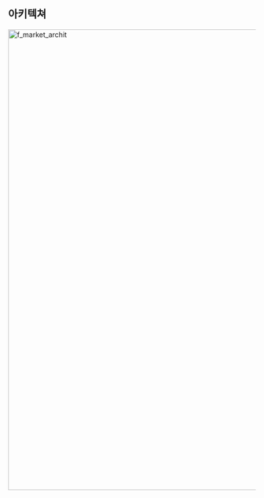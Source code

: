 ## 아키텍쳐 
<img width="937" alt="f_market_archit" src="https://github.com/hangunhee39/FMarket_flutter/assets/77563098/44640a18-54b1-4308-8eae-bd51956eb8bf">
